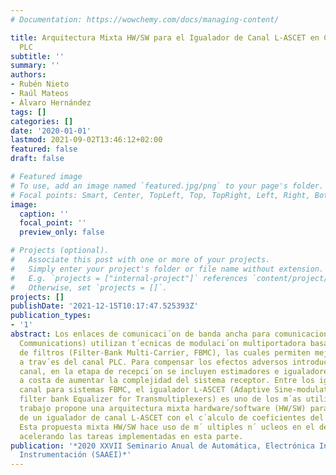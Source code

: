 ```yaml
---
# Documentation: https://wowchemy.com/docs/managing-content/

title: Arquitectura Mixta HW/SW para el Igualador de Canal L-ASCET en Comunicaciones
  PLC
subtitle: ''
summary: ''
authors:
- Rubén Nieto
- Raúl Mateos
- Álvaro Hernández
tags: []
categories: []
date: '2020-01-01'
lastmod: 2021-09-02T13:46:12+02:00
featured: false
draft: false

# Featured image
# To use, add an image named `featured.jpg/png` to your page's folder.
# Focal points: Smart, Center, TopLeft, Top, TopRight, Left, Right, BottomLeft, Bottom, BottomRight.
image:
  caption: ''
  focal_point: ''
  preview_only: false

# Projects (optional).
#   Associate this post with one or more of your projects.
#   Simply enter your project's folder or file name without extension.
#   E.g. `projects = ["internal-project"]` references `content/project/deep-learning/index.md`.
#   Otherwise, set `projects = []`.
projects: []
publishDate: '2021-12-15T10:17:47.525393Z'
publication_types:
- '1'
abstract: Los enlaces de comunicaci´on de banda ancha para comunicaciones PLC (Power-Line
  Communications) utilizan t´ecnicas de modulaci´on multiportadora basadas en banco
  de filtros (Filter-Bank Multi-Carrier, FBMC), las cuales permiten mejorar la comunicaci´on
  a trav´es del canal PLC. Para compensar los efectos adversos introducidos por el
  canal, en la etapa de recepci´on se incluyen estimadores e igualadores de canal,
  a costa de aumentar la complejidad del sistema receptor. Entre los igualadores de
  canal para sistemas FBMC, el igualador L-ASCET (Adaptive Sine-modulated/Cosine-modulated
  filter bank Equalizer for Transmultiplexers) es uno de los m´as utilizados. Este
  trabajo propone una arquitectura mixta hardware/software (HW/SW) para la implementaci´on
  de un igualador de canal L-ASCET con el c´alculo de coeficientes del igualador.
  Esta propuesta mixta HW/SW hace uso de m´ ultiples n´ ucleos en el desarrollo software,
  acelerando las tareas implementadas en esta parte.
publication: '*2020 XXVII Seminario Anual de Automática, Electrónica Industrial e
  Instrumentación (SAAEI)*'
---
```

